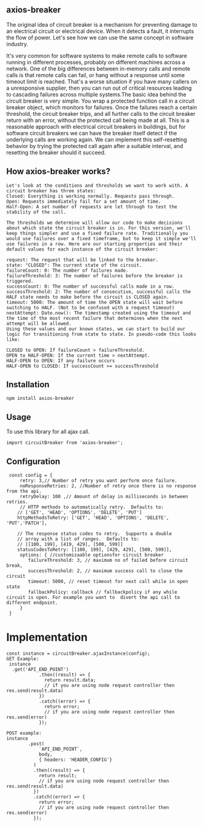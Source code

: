 ## axios-breaker
The original idea of circuit breaker is a mechanism for preventing damage to an electrical circuit or electrical device. When it detects a fault, it interrupts the flow of power. Let's see how we can use the same concept in software industry.

It's very common for software systems to make remote calls to software running in different processes, probably on different machines across a network. One of the big differences between in-memory calls and remote calls is that remote calls can fail, or hang without a response until some timeout limit is reached. That's a worse situation if you have many callers on a unresponsive supplier, then you can run out of critical resources leading to cascading failures across multiple systems.The basic idea behind the circuit breaker is very simple. You wrap a protected function call in a circuit breaker object, which monitors for failures. Once the failures reach a certain threshold, the circuit breaker trips, and all further calls to the circuit breaker return with an error, without the protected call being made at all. This is a reasonable approach with electrical circuit breakers in buildings, but for software circuit breakers we can have the breaker itself detect if the underlying calls are working again. We can implement this self-resetting behavior by trying the protected call again after a suitable interval, and resetting the breaker should it succeed.

## How axios-breaker works?
```
Let's look at the conditions and thresholds we want to work with. A circuit breaker has three states:
Closed: Everything is working normally. Requests pass through.
Open: Requests immediately fail for a set amount of time.
Half-Open: A set number of requests are let through to test the stability of the call.

The thresholds we determine will allow our code to make decisions about which state the circuit breaker is in. For this version, we'll keep things simpler and use a fixed failure rate. Traditionally you would use failures over a fixed timeframe, but to keep it simple we'll use failures in a row. Here are our starting properties and their default values for each instance of the circuit breaker:

request: The request that will be linked to the breaker.
state: "CLOSED": The current state of the circuit.
failureCount: 0: The number of failures made.
failureThreshold: 3: The number of failures before the breaker is triggered.
successCount: 0: The number of successful calls made in a row.
successThreshold: 2: The number of consecutive, successful calls the HALF state needs to make before the circuit is CLOSED again.
timeout: 5000: The amount of time the OPEN state will wait before switching to HALF. (Not to be confused with a request timeout)
nextAttempt: Date.now(): The timestamp created using the timeout and the time of the most recent failure that determines when the next attempt will be allowed.
Using these values and our known states, we can start to build our logic for transitioning from state to state. In pseudo-code this looks like:

CLOSED to OPEN: If failureCount > failureThreshold.
OPEN to HALF-OPEN: If the current time > nextAttempt.
HALF-OPEN to OPEN: If any failure occurs
HALF-OPEN to CLOSED: If successCount >= successThreshold
```

##  Installation
```
npm install axios-breaker
```

## Usage
To use this library for all ajax call. 
```
import circuitBreaker from 'axios-breaker';
```
## Configuration
```
 const config = {
     retry: 3,// Number of retry you want perform once failure.
     noResponseRetries: 2, //Number of retry once there is no response from the api.
     retryDelay: 100 ,// Amount of delay in milliseconds in between retries.
     // HTTP methods to automatically retry.  Defaults to:
    // ['GET', 'HEAD', 'OPTIONS', 'DELETE', 'PUT']
    httpMethodsToRetry: ['GET', 'HEAD', 'OPTIONS', 'DELETE', 'PUT','PATCH'],
 
    // The response status codes to retry.  Supports a double
    // array with a list of ranges.  Defaults to:
    // [[100, 199], [419, 429], [500, 599]]
    statusCodesToRetry: [[100, 199], [429, 429], [500, 599]],
     options: { //customizaable optionsfor circuit breaker
        failureThreshold: 3, // maximum no of failed before circuit break,
        successThreshold: 2, // maximum success call to close the circuit
        timeout: 5000, // reset timeout for next call while in open state
        fallbackPolicy: callback // fallbackpolicy if any while circuit is open. For example you want to  divert the api call to different endpoint.
     }
 }
```
# Implementation
```
const instance = circuitBreaker.ajaxInstance(config);
GET Example:
 instance
  .get('API_END_POINT')
            .then((result) => {
              return result.data;
              // if you are using node request controller then res.send(result.data)
            })
            .catch((error) => {
              return error;
              // if you are using node request controller then res.send(error)
            });

POST example:
instance
        .post(
            `API_END_POINT`,
            body,
            { headers: 'HEADER_CONFIG'}
          )
          .then((result) => {
            return result;
            // if you are using node request controller then res.send(result.data)
          })
          .catch((error) => {
            return error;
            // if you are using node request controller then res.send(error)
          });

```
